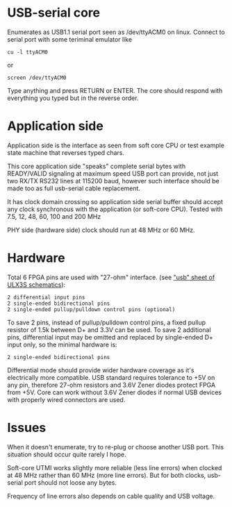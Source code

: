 # USB-serial core

Enumerates as USB1.1 serial port seen as /dev/ttyACM0 on linux.
Connect to serial port with some teriminal emulator like

    cu -l ttyACM0

or

    screen /dev/ttyACM0

Type anything and press RETURN or ENTER.
The core should respond with everything you typed
but in the reverse order.

# Application side

Application side is the interface as 
seen from soft core CPU or test example state machine that reverses typed chars.

This core application side "speaks" complete serial bytes with READY/VALID signaling
at maximum speed USB port can provide, not just two RX/TX RS232 lines
at 115200 baud, however such interface should be made too as full usb-serial
cable replacement.

It has clock domain crossing so application side serial buffer should
accept any clock synchronous with the application (or soft-core CPU).
Tested with 7.5, 12, 48, 60, 100 and 200 MHz 

PHY side (hardware side) clock should run at 48 MHz or 60 MHz.

# Hardware

Total 6 FPGA pins are used with "27-ohm" interface.
(see ["usb" sheet of ULX3S schematics](https://github.com/emard/ulx3s/tree/master/doc/schematics.pdf)):

    2 differential input pins
    2 single-ended bidirectional pins
    2 single-ended pullup/pulldown control pins (optional)

To save 2 pins, instead of pullup/pulldown control pins,
a fixed pullup resistor of 1.5k between D+ and 3.3V can be used.
To save 2 additional pins, differential input may be omitted
and replaced by single-ended D+ input only, so the minimal hardware is:

    2 single-ended bidirectional pins

Differential mode should provide wider hardware coverage
as it's electrically more compatible.
USB standard requires tolerance to +5V on any pin,
therefore 27-ohm resistors and 3.6V Zener diodes protect FPGA from +5V.
Core can work without 3.6V Zener diodes if normal
USB devices with properly wired connectors are used.

# Issues

When it doesn't enumerate, try to re-plug or choose another USB port.
This situation should occur quite rarely I hope.

Soft-core UTMI works slightly more reliable (less line errors) 
when clocked at 48 MHz rather than 60 MHz (more line errors).
But for both clocks, usb-serial port should not loose any bytes.

Frequency of line errors also depends on cable quality and USB voltage.
